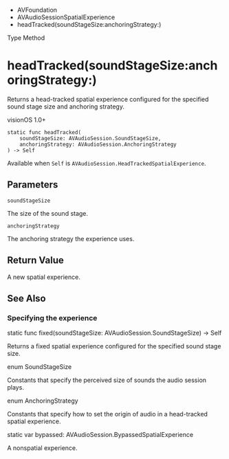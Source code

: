 

- AVFoundation
- AVAudioSessionSpatialExperience
-  headTracked(soundStageSize:anchoringStrategy:) 

Type Method

# headTracked(soundStageSize:anchoringStrategy:)

Returns a head-tracked spatial experience configured for the specified sound stage size and anchoring strategy.

visionOS 1.0+

``` source
static func headTracked(
    soundStageSize: AVAudioSession.SoundStageSize,
    anchoringStrategy: AVAudioSession.AnchoringStrategy
) -> Self
```

Available when `Self` is `AVAudioSession.HeadTrackedSpatialExperience`.

## Parameters 

`soundStageSize`  

The size of the sound stage.

`anchoringStrategy`  

The anchoring strategy the experience uses.

## Return Value

A new spatial experience.

## See Also

### Specifying the experience

static func fixed(soundStageSize: AVAudioSession.SoundStageSize) -> Self

Returns a fixed spatial experience configured for the specified sound stage size.

enum SoundStageSize

Constants that specify the perceived size of sounds the audio session plays.

enum AnchoringStrategy

Constants that specify how to set the origin of audio in a head-tracked spatial experience.

static var bypassed: AVAudioSession.BypassedSpatialExperience

A nonspatial experience.

